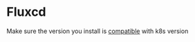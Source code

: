 # Fluxcd
Make sure the version you install is [compatible](https://fluxcd.io/flux/installation/) with k8s version 
